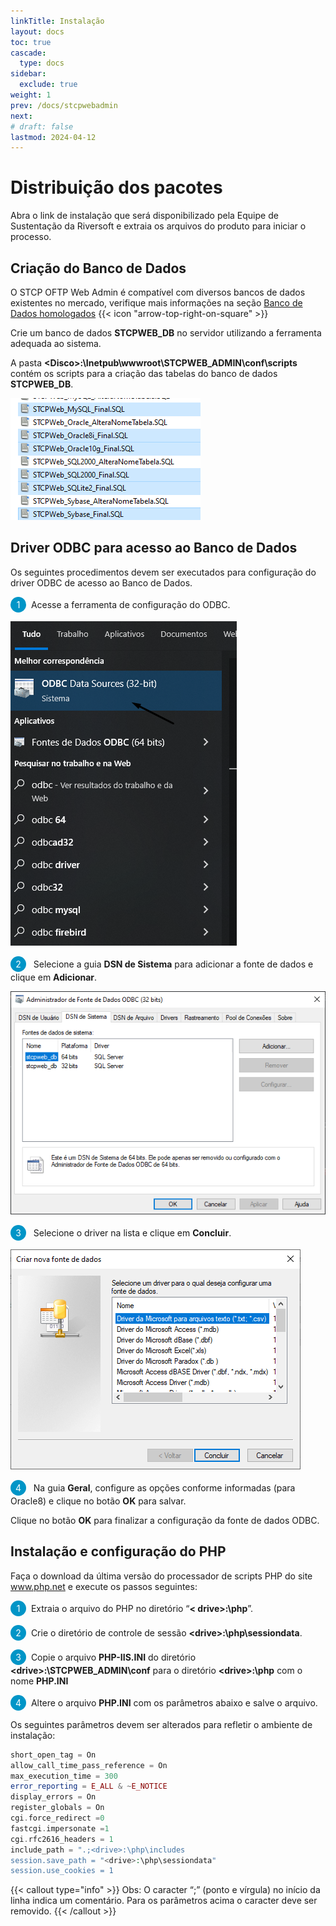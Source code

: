 ```yaml
---
linkTitle: Instalação
layout: docs
toc: true
cascade:
  type: docs
sidebar:
  exclude: true
weight: 1
prev: /docs/stcpwebadmin
next:
# draft: false
lastmod: 2024-04-12
---
```

# Distribuição dos pacotes

Abra o link de instalação que será disponibilizado pela Equipe de Sustentação da Riversoft e extraia os arquivos do produto para iniciar o processo.

## Criação do Banco de Dados

O STCP OFTP Web Admin é compatível com diversos bancos de dados existentes no mercado, verifique mais informações na seção <a href="/database" target="_blank">Banco de Dados homologados</a> {{< icon "arrow-top-right-on-square" >}} &nbsp;

Crie um banco de dados **STCPWEB_DB** no servidor utilizando a ferramenta adequada ao sistema.

A pasta **\<Disco>:\Inetpub\wwwroot\STCPWEB_ADMIN\conf\scripts** contém os scripts para a criação das tabelas do banco de dados **STCPWEB_DB**.

<!-- ![](./imagem2/img16.png) -->
![](web-admin-06.png "Scripts tabelas do Banco de Dados")

## Driver ODBC para acesso ao Banco de Dados

Os seguintes procedimentos devem ser executados para configuração do driver ODBC de acesso ao Banco de Dados.

<span style="display:inline-block; width: 25px; height: 25px; border-radius: 50%; background-color: #0095C7; color: white; text-align: center; line-height: 25px; font-size: 14px;">1</span> &nbsp;Acesse a ferramenta de configuração do ODBC.

![](web-admin-07.png "")

<span style="display:inline-block; width: 25px; height: 25px; border-radius: 50%; background-color: #0095C7; color: white; text-align: center; line-height: 25px; font-size: 14px;">2</span> &nbsp; Selecione a guia **DSN de Sistema** para adicionar a fonte de dados e clique em **Adicionar**.

![](web-admin-08.png)

<span style="display:inline-block; width: 25px; height: 25px; border-radius: 50%; background-color: #0095C7; color: white; text-align: center; line-height: 25px; font-size: 14px;">3</span> &nbsp; Selecione o driver na lista e clique em **Concluir**.

![](web-admin-09.png)

<span style="display:inline-block; width: 25px; height: 25px; border-radius: 50%; background-color: #0095C7; color: white; text-align: center; line-height: 25px; font-size: 14px;">4</span> &nbsp; Na guia **Geral**, configure as opções conforme informadas (para Oracle8) e clique no botão **OK** para salvar.

<!-- ![](./imagem2/img20.png) -->

Clique no botão **OK** para finalizar a configuração da fonte de dados ODBC.

<!-- ![](./imagem2/img21.png) -->

## Instalação e configuração do PHP

Faça o download da última versão do processador de scripts PHP do site www.php.net e execute os passos seguintes:

<span style="display:inline-block; width: 25px; height: 25px; border-radius: 50%; background-color: #0095C7; color: white; text-align: center; line-height: 25px; font-size: 14px;">1</span> &nbsp;Extraia o arquivo do PHP no diretório “**< drive>:\php**”.

<span style="display:inline-block; width: 25px; height: 25px; border-radius: 50%; background-color: #0095C7; color: white; text-align: center; line-height: 25px; font-size: 14px;">2</span> &nbsp;Crie o diretório de controle de sessão **\<drive>:\php\sessiondata**.

<span style="display:inline-block; width: 25px; height: 25px; border-radius: 50%; background-color: #0095C7; color: white; text-align: center; line-height: 25px; font-size: 14px;">3</span> &nbsp;Copie o arquivo **PHP-IIS.INI** do diretório **\<drive>:\STCPWEB_ADMIN\conf** para o diretório **\<drive>:\php** com o nome **PHP.INI**

<span style="display:inline-block; width: 25px; height: 25px; border-radius: 50%; background-color: #0095C7; color: white; text-align: center; line-height: 25px; font-size: 14px;">4</span> &nbsp;Altere o arquivo **PHP.INI** com os parâmetros abaixo e salve o arquivo.

<!-- ![](./imagem2/img22.png) -->

Os seguintes parâmetros devem ser alterados para refletir o ambiente de instalação:

```php {filename="PHP.INI"}
short_open_tag = On
allow_call_time_pass_reference = On
max_execution_time = 300
error_reporting = E_ALL & ~E_NOTICE
display_errors = On
register_globals = On
cgi.force_redirect =0
fastcgi.impersonate =1
cgi.rfc2616_headers = 1
include_path = ".;<drive>:\php\includes
session.save_path = "<drive>:\php\sessiondata"
session.use_cookies = 1
```
{{< callout type="info" >}}
Obs: O caracter “;” (ponto e vírgula) no início da linha indica um comentário. Para os parâmetros acima o caracter deve ser removido.
{{< /callout >}}

